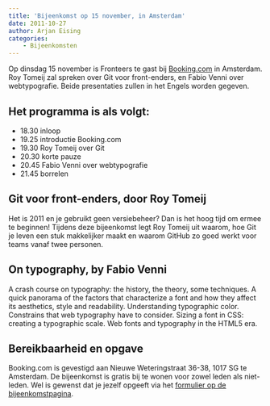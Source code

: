 ```yaml
---
title: 'Bijeenkomst op 15 november, in Amsterdam'
date: 2011-10-27
author: Arjan Eising
categories:
    - Bijeenkomsten
---
```


Op dinsdag 15 november is Fronteers te gast bij [Booking.com](http://booking.com) in Amsterdam. Roy Tomeij zal spreken over Git voor front-enders, en Fabio Venni over webtypografie. Beide presentaties zullen in het Engels worden gegeven.

## Het programma is als volgt:

-   18.30 inloop
-   19.25 introductie Booking.com
-   19.30 Roy Tomeij over Git
-   20.30 korte pauze
-   20.45 Fabio Venni over webtypografie
-   21.45 borrelen

## Git voor front-enders, door Roy Tomeij

Het is 2011 en je gebruikt geen versiebeheer? Dan is het hoog tijd om ermee te beginnen! Tijdens deze bijeenkomst legt Roy Tomeij uit waarom, hoe Git je leven een stuk makkelijker maakt en waarom GitHub zo goed werkt voor teams vanaf twee personen.

## On typography, by Fabio Venni

A crash course on typography: the history, the theory, some techniques. A quick panorama of the factors that characterize a font and how they affect its aesthetics, style and readability. Understanding typographic color. Constrains that web typography have to consider. Sizing a font in CSS: creating a typographic scale. Web fonts and typography in the HTML5 era.

## Bereikbaarheid en opgave

Booking.com is gevestigd aan Nieuwe Weteringstraat 36-38, 1017 SG te Amsterdam. De bijeenkomst is gratis bij te wonen voor zowel leden als niet-leden. Wel is gewenst dat je jezelf opgeeft via het [formulier op de bijeenkomstpagina](/bijeenkomsten/2011/booking-com).
